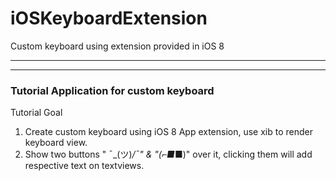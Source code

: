 # iOSKeyboardExtension
Custom keyboard using extension provided in iOS 8

---
---

### Tutorial Application for custom keyboard

Tutorial Goal

1. Create custom keyboard using iOS 8 App extension, use xib to render keyboard view.
2. Show two buttons " ¯\_(ツ)_/¯" & "(⌐■_■)" over it, clicking them will add respective text on textviews.
